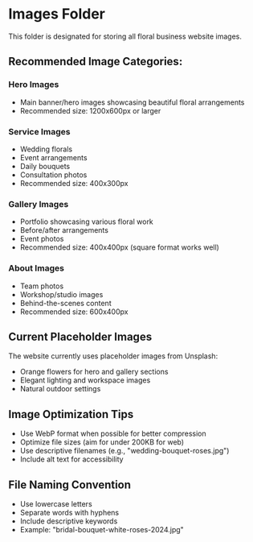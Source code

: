 
# Images Folder

This folder is designated for storing all floral business website images.

## Recommended Image Categories:

### Hero Images
- Main banner/hero images showcasing beautiful floral arrangements
- Recommended size: 1200x600px or larger

### Service Images  
- Wedding florals
- Event arrangements
- Daily bouquets
- Consultation photos
- Recommended size: 400x300px

### Gallery Images
- Portfolio showcasing various floral work
- Before/after arrangements
- Event photos
- Recommended size: 400x400px (square format works well)

### About Images
- Team photos
- Workshop/studio images
- Behind-the-scenes content
- Recommended size: 600x400px

## Current Placeholder Images
The website currently uses placeholder images from Unsplash:
- Orange flowers for hero and gallery sections
- Elegant lighting and workspace images
- Natural outdoor settings

## Image Optimization Tips
- Use WebP format when possible for better compression
- Optimize file sizes (aim for under 200KB for web)
- Use descriptive filenames (e.g., "wedding-bouquet-roses.jpg")
- Include alt text for accessibility

## File Naming Convention
- Use lowercase letters
- Separate words with hyphens
- Include descriptive keywords
- Example: "bridal-bouquet-white-roses-2024.jpg"

